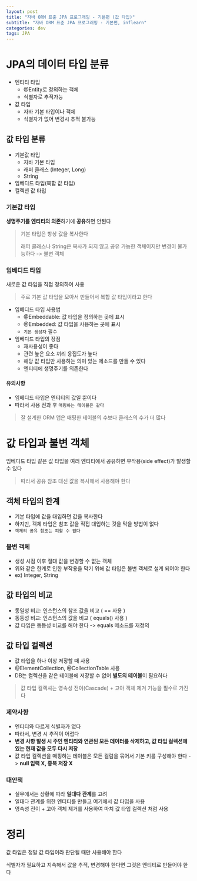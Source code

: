 ```yaml
---
layout: post
title: "자바 ORM 표준 JPA 프로그래밍 - 기본편 (값 타입)"
subtitle: "자바 ORM 표준 JPA 프로그래밍 - 기본편, inflearn"
categories: dev
tags: JPA
---
```


# JPA의 데이터 타입 분류

* 엔티티 타입
  * @Entity로 정의하는 객체
  * 식별자로 추적가능
* 값 타입
  * 자바 기본 타입이나 객체
  * 식별자가 없어 변경시 추적 불가능



## 값 타입 분류

* 기본값 타입
  * 자바 기본 타입
  * 래퍼 클래스 (Integer, Long)
  * String
* 임베디드 타입(복합 값 타입)
* 컬렉션 값 타입



### 기본값 타입

**생명주기를 엔티티의 의존**하기에 **공유**하면 안된다

> 기본 타입은 항상 값을 복사한다
>
> 래퍼 클래스나 String은 복사가 되지 않고 공유 가능한 객체이지만 변경이 불가능하다 -> 불변 객체



### 임베디드 타입

새로운 값 타입을 직접 정의하여 사용

> 주로 기본 값 타입을 모아서 만들어서 복합 값 타입이라고 한다

* 임베디드 타입 사용법
  * @Embeddable: 값 타입을 정의하는 곳에 표시
  * @Embedded: 값 타입을 사용하는 곳에 표시
  * `기본 생성자` 필수
* 임베디드 타입의 장점
  * 재사용성이 좋다
  * 관련 높은 요소 끼리 응집도가 높다
  * 해당 값 타입만 사용하는 의미 있는 메소드를 만들 수 있다
  * 엔티티에 생명주기를 의존한다



#### 유의사항

* 임베디드 타입은 엔티티의 값일 뿐이다
* 따라서 사용 전과 후 `매핑하는 테이블은 같다`

> 잘 설계한 ORM 앱은 매핑한 테이블의 수보다 클래스의 수가 더 많다



# 값 타입과 불변 객체

임베디드 타입 같은 값 타입을 여러 엔티티에서 공유하면 부작용(side effect)가 발생할 수 있다

> 따라서 공유 참조 대신 값을 복사해서 사용해야 한다



## 객체 타입의 한계

* 기본 타입에 값을 대입하면 값을 복사한다
* 하지만, 객체 타입은 참조 값을 직접 대입하는 것을 막을 방법이 없다
* `객체의 공유 참조는 피할 수 없다`



### 불변 객체

* 생성 시점 이후 절대 값을 변경할 수 없는 객체
* 위와 같은 한계로 인한 부작용을 막기 위해 값 타입은 불변 객체로 설계 되어야 한다
* ex) Integer, String



## 값 타입의 비교

* 동일성 비교: 인스턴스의 참조 값을 비교 ( == 사용 )
* 동등성 비교: 인스턴스의 값을 비교 ( equals() 사용 )
* 값 타입은 동등성 비교를 해야 한다 -> equals 메소드를 재정의



## 값 타입 컬렉션

* 값 타입을 하나 이상 저장할 때 사용
* @ElementCollection, @CollectionTable 사용
* DB는 컬렉션을 같은 테이블에 저장할 수 없어 **별도의 테이블**이 필요하다

> 값 타입 컬렉셔는 영속성 전이(Cascade) + 고아 객체 제거 기능을 필수로 가진다



### 제약사항

* 엔티티와 다르게 식별자가 없다
* 따라서, 변경 시 추적이 어렵다
* **변경 사항 발생 시 주인 엔티티와 연관된 모든 데이터를 삭제하고, 값 타입 컬렉션에 있는 현재 값을 모두 다시 저장**
* 값 타입 컬렉션을 매핑하는 테이블은 모든 컬럼을 묶어서 기본 키를 구성해야 한다 -> **null 입력 X, 중복 저장 X**

### 대안책

* 실무에서는 상황에 따라 **일대다 관계**를 고려
* 일대다 관계를 위한 엔티티를 만들고 여기에서 값 타입을 사용
* 영속성 전이 + 고아 객체 제거를 사용하여 마치 값 타입 컬렉션 처럼 사용



# 정리

값 타입은 정말 값 타입이라 판단될 때만 사용해야 한다

식별자가 필요하고 지속해서 값을 추적, 변경해야 한다면 그것은 엔티티로 만들어야 한다
